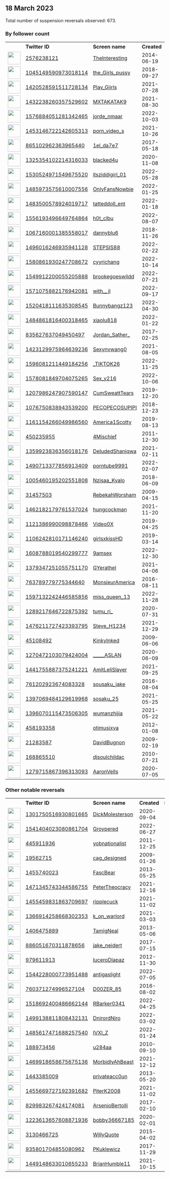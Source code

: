 
## 18 March 2023
Total number of suspension reversals observed: 673.

### By follower count
<table><tr><th></th><th align="left">Twitter ID</th><th align="left">Screen name</th>
<th align="left">Created</th><th align="left">Status</th><th align="left">Suspended</th><th align="left">Followers</th>
<tr><td><a href="https://pbs.twimg.com/profile_images/848447038752604160/H-5KHcYu_normal.jpg"><img src="https://pbs.twimg.com/profile_images/848447038752604160/H-5KHcYu_normal.jpg" width="40px" height="40px" align="center"/></a></td><td><a href="https://twitter.com/intent/user?user_id=2576238121">2576238121</a></td><td><a href="https://twitter.com/Thelnteresting">Thelnteresting</a></td><td>2014-06-19</td><td align="center"></td><td></td><td>1205463</td></tr>
<tr><td><a href="https://pbs.twimg.com/profile_images/1587061014562066432/f_NGLFvn_normal.jpg"><img src="https://pbs.twimg.com/profile_images/1587061014562066432/f_NGLFvn_normal.jpg" width="40px" height="40px" align="center"/></a></td><td><a href="https://twitter.com/intent/user?user_id=1045149590973018114">1045149590973018114</a></td><td><a href="https://twitter.com/the_Girls_pussy">the_Girls_pussy</a></td><td>2018-09-27</td><td align="center"></td><td>2023-02-04</td><td>461536</td></tr>
<tr><td><a href="https://pbs.twimg.com/profile_images/1455764782196432896/N1fnybzG_normal.jpg"><img src="https://pbs.twimg.com/profile_images/1455764782196432896/N1fnybzG_normal.jpg" width="40px" height="40px" align="center"/></a></td><td><a href="https://twitter.com/intent/user?user_id=1420528591511728134">1420528591511728134</a></td><td><a href="https://twitter.com/Play_Giirls">Play_Giirls</a></td><td>2021-07-28</td><td align="center"></td><td>2023-02-04</td><td>391750</td></tr>
<tr><td><a href="https://pbs.twimg.com/profile_images/1643619506969882625/fc2Oli5O_normal.jpg"><img src="https://pbs.twimg.com/profile_images/1643619506969882625/fc2Oli5O_normal.jpg" width="40px" height="40px" align="center"/></a></td><td><a href="https://twitter.com/intent/user?user_id=1432238260357529602">1432238260357529602</a></td><td><a href="https://twitter.com/MXTAKATAK9">MXTAKATAK9</a></td><td>2021-08-30</td><td align="center"></td><td>2023-02-03</td><td>323608</td></tr>
<tr><td><a href="https://pbs.twimg.com/profile_images/1636936887859576832/Lld-VudS_normal.jpg"><img src="https://pbs.twimg.com/profile_images/1636936887859576832/Lld-VudS_normal.jpg" width="40px" height="40px" align="center"/></a></td><td><a href="https://twitter.com/intent/user?user_id=1576884051281342465">1576884051281342465</a></td><td><a href="https://twitter.com/jorde_nmaar">jorde_nmaar</a></td><td>2022-10-03</td><td align="center"></td><td>2023-02-04</td><td>301883</td></tr>
<tr><td><a href="https://pbs.twimg.com/profile_images/1643479195690102784/Tabu1nxn_normal.jpg"><img src="https://pbs.twimg.com/profile_images/1643479195690102784/Tabu1nxn_normal.jpg" width="40px" height="40px" align="center"/></a></td><td><a href="https://twitter.com/intent/user?user_id=1453146722142605313">1453146722142605313</a></td><td><a href="https://twitter.com/porn_video_s">porn_video_s</a></td><td>2021-10-26</td><td align="center"></td><td>2023-02-04</td><td>296590</td></tr>
<tr><td><a href="https://pbs.twimg.com/profile_images/1270676762607960064/NOzrFktV_normal.jpg"><img src="https://pbs.twimg.com/profile_images/1270676762607960064/NOzrFktV_normal.jpg" width="40px" height="40px" align="center"/></a></td><td><a href="https://twitter.com/intent/user?user_id=865102962363965440">865102962363965440</a></td><td><a href="https://twitter.com/1el_da7e7">1el_da7e7</a></td><td>2017-05-18</td><td align="center"></td><td>2022-08-15</td><td>262133</td></tr>
<tr><td><a href="https://pbs.twimg.com/profile_images/1551964296350994434/5VucnEgI_normal.jpg"><img src="https://pbs.twimg.com/profile_images/1551964296350994434/5VucnEgI_normal.jpg" width="40px" height="40px" align="center"/></a></td><td><a href="https://twitter.com/intent/user?user_id=1325354102214316033">1325354102214316033</a></td><td><a href="https://twitter.com/blacked4u">blacked4u</a></td><td>2020-11-08</td><td align="center"></td><td>2023-02-04</td><td>226157</td></tr>
<tr><td><a href="https://pbs.twimg.com/profile_images/1636580331578101760/-lNkSU8w_normal.jpg"><img src="https://pbs.twimg.com/profile_images/1636580331578101760/-lNkSU8w_normal.jpg" width="40px" height="40px" align="center"/></a></td><td><a href="https://twitter.com/intent/user?user_id=1530524971549675520">1530524971549675520</a></td><td><a href="https://twitter.com/itsziddigirl_01">itsziddigirl_01</a></td><td>2022-05-28</td><td align="center"></td><td>2023-02-03</td><td>221459</td></tr>
<tr><td><a href="https://pbs.twimg.com/profile_images/1638761992520384516/fzOk2xpi_normal.jpg"><img src="https://pbs.twimg.com/profile_images/1638761992520384516/fzOk2xpi_normal.jpg" width="40px" height="40px" align="center"/></a></td><td><a href="https://twitter.com/intent/user?user_id=1485973575610007556">1485973575610007556</a></td><td><a href="https://twitter.com/OnlyFansNowbie">OnlyFansNowbie</a></td><td>2022-01-25</td><td align="center"></td><td>2023-02-03</td><td>218168</td></tr>
<tr><td><a href="https://pbs.twimg.com/profile_images/1612151679918673922/1E_4cY6l_normal.jpg"><img src="https://pbs.twimg.com/profile_images/1612151679918673922/1E_4cY6l_normal.jpg" width="40px" height="40px" align="center"/></a></td><td><a href="https://twitter.com/intent/user?user_id=1483500578924019717">1483500578924019717</a></td><td><a href="https://twitter.com/tatteddoll_ent">tatteddoll_ent</a></td><td>2022-01-18</td><td align="center"></td><td>2023-02-04</td><td>217714</td></tr>
<tr><td><a href="https://pbs.twimg.com/profile_images/1575715618791170048/pg_7PSH3_normal.jpg"><img src="https://pbs.twimg.com/profile_images/1575715618791170048/pg_7PSH3_normal.jpg" width="40px" height="40px" align="center"/></a></td><td><a href="https://twitter.com/intent/user?user_id=1556193496649764864">1556193496649764864</a></td><td><a href="https://twitter.com/h0t_clbu">h0t_clbu</a></td><td>2022-08-07</td><td align="center"></td><td>2023-02-03</td><td>203930</td></tr>
<tr><td><a href="https://pbs.twimg.com/profile_images/1636635235096862720/cPoMLsKy_normal.jpg"><img src="https://pbs.twimg.com/profile_images/1636635235096862720/cPoMLsKy_normal.jpg" width="40px" height="40px" align="center"/></a></td><td><a href="https://twitter.com/intent/user?user_id=1067160001385558017">1067160001385558017</a></td><td><a href="https://twitter.com/dannyblu6">dannyblu6</a></td><td>2018-11-26</td><td align="center"></td><td></td><td>153646</td></tr>
<tr><td><a href="https://pbs.twimg.com/profile_images/1573194526939697152/Hn_J7Zvl_normal.jpg"><img src="https://pbs.twimg.com/profile_images/1573194526939697152/Hn_J7Zvl_normal.jpg" width="40px" height="40px" align="center"/></a></td><td><a href="https://twitter.com/intent/user?user_id=1496016246935941128">1496016246935941128</a></td><td><a href="https://twitter.com/STEPSIS88">STEPSIS88</a></td><td>2022-02-22</td><td align="center"></td><td>2023-02-04</td><td>150313</td></tr>
<tr><td><a href="https://pbs.twimg.com/profile_images/1617043999411535874/DXz18Nb8_normal.jpg"><img src="https://pbs.twimg.com/profile_images/1617043999411535874/DXz18Nb8_normal.jpg" width="40px" height="40px" align="center"/></a></td><td><a href="https://twitter.com/intent/user?user_id=1580861930247708672">1580861930247708672</a></td><td><a href="https://twitter.com/cyyrichang">cyyrichang</a></td><td>2022-10-14</td><td align="center"></td><td>2023-02-04</td><td>142341</td></tr>
<tr><td><a href="https://pbs.twimg.com/profile_images/1593657116857962498/ch7BIfv1_normal.jpg"><img src="https://pbs.twimg.com/profile_images/1593657116857962498/ch7BIfv1_normal.jpg" width="40px" height="40px" align="center"/></a></td><td><a href="https://twitter.com/intent/user?user_id=1549912200055205888">1549912200055205888</a></td><td><a href="https://twitter.com/brookegoeswildd">brookegoeswildd</a></td><td>2022-07-21</td><td align="center"></td><td>2023-02-04</td><td>142269</td></tr>
<tr><td><a href="https://pbs.twimg.com/profile_images/1644597006932013057/Zt51PvAP_normal.jpg"><img src="https://pbs.twimg.com/profile_images/1644597006932013057/Zt51PvAP_normal.jpg" width="40px" height="40px" align="center"/></a></td><td><a href="https://twitter.com/intent/user?user_id=1571075882176942081">1571075882176942081</a></td><td><a href="https://twitter.com/with__jl">with__jl</a></td><td>2022-09-17</td><td align="center"></td><td>2023-02-03</td><td>140969</td></tr>
<tr><td><a href="https://pbs.twimg.com/profile_images/1520422560541855744/fR0yjHZR_normal.jpg"><img src="https://pbs.twimg.com/profile_images/1520422560541855744/fR0yjHZR_normal.jpg" width="40px" height="40px" align="center"/></a></td><td><a href="https://twitter.com/intent/user?user_id=1520418111635308545">1520418111635308545</a></td><td><a href="https://twitter.com/Bunnybangz123">Bunnybangz123</a></td><td>2022-04-30</td><td align="center"></td><td>2023-02-03</td><td>140732</td></tr>
<tr><td><a href="https://pbs.twimg.com/profile_images/1643205212684025856/3b7XT0HI_normal.jpg"><img src="https://pbs.twimg.com/profile_images/1643205212684025856/3b7XT0HI_normal.jpg" width="40px" height="40px" align="center"/></a></td><td><a href="https://twitter.com/intent/user?user_id=1484861816400318465">1484861816400318465</a></td><td><a href="https://twitter.com/xiaolu818">xiaolu818</a></td><td>2022-01-22</td><td align="center"></td><td>2023-02-03</td><td>138525</td></tr>
<tr><td><a href="https://pbs.twimg.com/profile_images/1637221012520730624/C15Uzztu_normal.jpg"><img src="https://pbs.twimg.com/profile_images/1637221012520730624/C15Uzztu_normal.jpg" width="40px" height="40px" align="center"/></a></td><td><a href="https://twitter.com/intent/user?user_id=835627637049450497">835627637049450497</a></td><td><a href="https://twitter.com/Jordan_Sather_">Jordan_Sather_</a></td><td>2017-02-25</td><td align="center"></td><td></td><td>130090</td></tr>
<tr><td><a href="https://pbs.twimg.com/profile_images/1568872079503822855/hzuUGMDm_normal.jpg"><img src="https://pbs.twimg.com/profile_images/1568872079503822855/hzuUGMDm_normal.jpg" width="40px" height="40px" align="center"/></a></td><td><a href="https://twitter.com/intent/user?user_id=1423129975964639236">1423129975964639236</a></td><td><a href="https://twitter.com/Sexynvwang0">Sexynvwang0</a></td><td>2021-08-05</td><td align="center"></td><td>2023-02-03</td><td>124542</td></tr>
<tr><td><a href="https://pbs.twimg.com/profile_images/1596081526609178624/DQltT55t_normal.png"><img src="https://pbs.twimg.com/profile_images/1596081526609178624/DQltT55t_normal.png" width="40px" height="40px" align="center"/></a></td><td><a href="https://twitter.com/intent/user?user_id=1596081211449184256">1596081211449184256</a></td><td><a href="https://twitter.com/_TIKTOK26">_TIKTOK26</a></td><td>2022-11-25</td><td align="center"></td><td>2023-02-03</td><td>115937</td></tr>
<tr><td><a href="https://pbs.twimg.com/profile_images/1578082716935155712/6tkxTxJL_normal.jpg"><img src="https://pbs.twimg.com/profile_images/1578082716935155712/6tkxTxJL_normal.jpg" width="40px" height="40px" align="center"/></a></td><td><a href="https://twitter.com/intent/user?user_id=1578081849704075265">1578081849704075265</a></td><td><a href="https://twitter.com/Sex_y216">Sex_y216</a></td><td>2022-10-06</td><td align="center"></td><td>2023-02-04</td><td>111689</td></tr>
<tr><td><a href="https://pbs.twimg.com/profile_images/1218833533088612354/ahtl-qz9_normal.jpg"><img src="https://pbs.twimg.com/profile_images/1218833533088612354/ahtl-qz9_normal.jpg" width="40px" height="40px" align="center"/></a></td><td><a href="https://twitter.com/intent/user?user_id=1207986247907590147">1207986247907590147</a></td><td><a href="https://twitter.com/CumSweattTears">CumSweattTears</a></td><td>2019-12-20</td><td align="center"></td><td>2023-02-04</td><td>97456</td></tr>
<tr><td><a href="https://pbs.twimg.com/profile_images/1618398770097709061/ppzKD2tX_normal.jpg"><img src="https://pbs.twimg.com/profile_images/1618398770097709061/ppzKD2tX_normal.jpg" width="40px" height="40px" align="center"/></a></td><td><a href="https://twitter.com/intent/user?user_id=1076750838943539200">1076750838943539200</a></td><td><a href="https://twitter.com/PECOPECOSUPIPI">PECOPECOSUPIPI</a></td><td>2018-12-23</td><td align="center"></td><td>2023-02-05</td><td>96306</td></tr>
<tr><td><a href="https://pbs.twimg.com/profile_images/1483494731732692999/lAEpflX2_normal.jpg"><img src="https://pbs.twimg.com/profile_images/1483494731732692999/lAEpflX2_normal.jpg" width="40px" height="40px" align="center"/></a></td><td><a href="https://twitter.com/intent/user?user_id=1161154266049986560">1161154266049986560</a></td><td><a href="https://twitter.com/America1Scotty">America1Scotty</a></td><td>2019-08-13</td><td align="center"></td><td>2022-09-01</td><td>75325</td></tr>
<tr><td><a href="https://pbs.twimg.com/profile_images/1638424209830428672/MB8GggvL_normal.jpg"><img src="https://pbs.twimg.com/profile_images/1638424209830428672/MB8GggvL_normal.jpg" width="40px" height="40px" align="center"/></a></td><td><a href="https://twitter.com/intent/user?user_id=450235955">450235955</a></td><td><a href="https://twitter.com/4Mischief">4Mischief</a></td><td>2011-12-30</td><td align="center"></td><td>2022-02-14</td><td>60783</td></tr>
<tr><td><a href="https://pbs.twimg.com/profile_images/1359931150345584647/RXtonI2E_normal.jpg"><img src="https://pbs.twimg.com/profile_images/1359931150345584647/RXtonI2E_normal.jpg" width="40px" height="40px" align="center"/></a></td><td><a href="https://twitter.com/intent/user?user_id=1359923836356018176">1359923836356018176</a></td><td><a href="https://twitter.com/DeIudedShaniqwa">DeIudedShaniqwa</a></td><td>2021-02-11</td><td align="center"></td><td>2022-03-14</td><td>60507</td></tr>
<tr><td><a href="https://pbs.twimg.com/profile_images/1620725290984177664/muyCVMiD_normal.jpg"><img src="https://pbs.twimg.com/profile_images/1620725290984177664/muyCVMiD_normal.jpg" width="40px" height="40px" align="center"/></a></td><td><a href="https://twitter.com/intent/user?user_id=1490713377856913409">1490713377856913409</a></td><td><a href="https://twitter.com/porntube9991">porntube9991</a></td><td>2022-02-07</td><td align="center"></td><td>2023-02-04</td><td>53911</td></tr>
<tr><td><a href="https://pbs.twimg.com/profile_images/1639698329863966720/qCgIld2E_normal.jpg"><img src="https://pbs.twimg.com/profile_images/1639698329863966720/qCgIld2E_normal.jpg" width="40px" height="40px" align="center"/></a></td><td><a href="https://twitter.com/intent/user?user_id=1005460195202551808">1005460195202551808</a></td><td><a href="https://twitter.com/Nzisaa_Kyalo">Nzisaa_Kyalo</a></td><td>2018-06-09</td><td align="center"></td><td>2022-08-26</td><td>50171</td></tr>
<tr><td><a href="https://pbs.twimg.com/profile_images/1045301015447310336/i6lgpz7T_normal.jpg"><img src="https://pbs.twimg.com/profile_images/1045301015447310336/i6lgpz7T_normal.jpg" width="40px" height="40px" align="center"/></a></td><td><a href="https://twitter.com/intent/user?user_id=31457503">31457503</a></td><td><a href="https://twitter.com/RebekahWorsham">RebekahWorsham</a></td><td>2009-04-15</td><td align="center">🚫</td><td></td><td>49711</td></tr>
<tr><td><a href="https://pbs.twimg.com/profile_images/1462188677443031042/5sJuAhKO_normal.jpg"><img src="https://pbs.twimg.com/profile_images/1462188677443031042/5sJuAhKO_normal.jpg" width="40px" height="40px" align="center"/></a></td><td><a href="https://twitter.com/intent/user?user_id=1462182179761537024">1462182179761537024</a></td><td><a href="https://twitter.com/hungcockman">hungcockman</a></td><td>2021-11-20</td><td align="center"></td><td>2023-02-04</td><td>39710</td></tr>
<tr><td><a href="https://pbs.twimg.com/profile_images/1616059940921135104/4eVN9hwD_normal.jpg"><img src="https://pbs.twimg.com/profile_images/1616059940921135104/4eVN9hwD_normal.jpg" width="40px" height="40px" align="center"/></a></td><td><a href="https://twitter.com/intent/user?user_id=1121386990098878466">1121386990098878466</a></td><td><a href="https://twitter.com/Video0X">Video0X</a></td><td>2019-04-25</td><td align="center"></td><td>2023-02-04</td><td>36932</td></tr>
<tr><td><a href="https://pbs.twimg.com/profile_images/1405118038190428160/ZP5JSLBv_normal.jpg"><img src="https://pbs.twimg.com/profile_images/1405118038190428160/ZP5JSLBv_normal.jpg" width="40px" height="40px" align="center"/></a></td><td><a href="https://twitter.com/intent/user?user_id=1106242810171146240">1106242810171146240</a></td><td><a href="https://twitter.com/girlsxkissHD">girlsxkissHD</a></td><td>2019-03-14</td><td align="center"></td><td>2023-02-04</td><td>32246</td></tr>
<tr><td><a href="https://pbs.twimg.com/profile_images/1613670997907103744/mf5SXk6R_normal.jpg"><img src="https://pbs.twimg.com/profile_images/1613670997907103744/mf5SXk6R_normal.jpg" width="40px" height="40px" align="center"/></a></td><td><a href="https://twitter.com/intent/user?user_id=1608788019540299777">1608788019540299777</a></td><td><a href="https://twitter.com/9amsex">9amsex</a></td><td>2022-12-30</td><td align="center"></td><td>2023-01-28</td><td>30078</td></tr>
<tr><td><a href="https://pbs.twimg.com/profile_images/1638951105353723904/SSdDV7JS_normal.jpg"><img src="https://pbs.twimg.com/profile_images/1638951105353723904/SSdDV7JS_normal.jpg" width="40px" height="40px" align="center"/></a></td><td><a href="https://twitter.com/intent/user?user_id=1379347251055751170">1379347251055751170</a></td><td><a href="https://twitter.com/GYerathel">GYerathel</a></td><td>2021-04-06</td><td align="center"></td><td>2022-09-19</td><td>29995</td></tr>
<tr><td><a href="https://pbs.twimg.com/profile_images/1104818208639352832/L8mhG73d_normal.png"><img src="https://pbs.twimg.com/profile_images/1104818208639352832/L8mhG73d_normal.png" width="40px" height="40px" align="center"/></a></td><td><a href="https://twitter.com/intent/user?user_id=763789779775344640">763789779775344640</a></td><td><a href="https://twitter.com/MonsieurAmerica">MonsieurAmerica</a></td><td>2016-08-11</td><td align="center"></td><td></td><td>29919</td></tr>
<tr><td><a href="https://pbs.twimg.com/profile_images/1598542926962778112/p-Uk0MPz_normal.jpg"><img src="https://pbs.twimg.com/profile_images/1598542926962778112/p-Uk0MPz_normal.jpg" width="40px" height="40px" align="center"/></a></td><td><a href="https://twitter.com/intent/user?user_id=1597132242446585856">1597132242446585856</a></td><td><a href="https://twitter.com/miss_queen_13">miss_queen_13</a></td><td>2022-11-28</td><td align="center"></td><td>2023-02-03</td><td>28976</td></tr>
<tr><td><a href="https://pbs.twimg.com/profile_images/1584268621508845568/FfElHhPt_normal.jpg"><img src="https://pbs.twimg.com/profile_images/1584268621508845568/FfElHhPt_normal.jpg" width="40px" height="40px" align="center"/></a></td><td><a href="https://twitter.com/intent/user?user_id=1289217646722875392">1289217646722875392</a></td><td><a href="https://twitter.com/tumu_ri_">tumu_ri_</a></td><td>2020-07-31</td><td align="center">👋</td><td>2023-02-03</td><td>25789</td></tr>
<tr><td><a href="https://pbs.twimg.com/profile_images/1526594111490359299/SDcgDxpB_normal.jpg"><img src="https://pbs.twimg.com/profile_images/1526594111490359299/SDcgDxpB_normal.jpg" width="40px" height="40px" align="center"/></a></td><td><a href="https://twitter.com/intent/user?user_id=1476211727423393795">1476211727423393795</a></td><td><a href="https://twitter.com/Steve_H1234">Steve_H1234</a></td><td>2021-12-29</td><td align="center"></td><td>2023-02-05</td><td>22564</td></tr>
<tr><td><a href="https://pbs.twimg.com/profile_images/1468190247519277056/1qwgOnaO_normal.jpg"><img src="https://pbs.twimg.com/profile_images/1468190247519277056/1qwgOnaO_normal.jpg" width="40px" height="40px" align="center"/></a></td><td><a href="https://twitter.com/intent/user?user_id=45108492">45108492</a></td><td><a href="https://twitter.com/KinkyInked">KinkyInked</a></td><td>2009-06-06</td><td align="center"></td><td>2023-02-04</td><td>19977</td></tr>
<tr><td><a href="https://pbs.twimg.com/profile_images/1342393493440884737/PHjgBTxL_normal.jpg"><img src="https://pbs.twimg.com/profile_images/1342393493440884737/PHjgBTxL_normal.jpg" width="40px" height="40px" align="center"/></a></td><td><a href="https://twitter.com/intent/user?user_id=1270472103079424004">1270472103079424004</a></td><td><a href="https://twitter.com/_____ASLAN">_____ASLAN</a></td><td>2020-06-09</td><td align="center"></td><td>2022-07-26</td><td>19690</td></tr>
<tr><td><a href="https://pbs.twimg.com/profile_images/1591646041564008448/pBhzEPOs_normal.jpg"><img src="https://pbs.twimg.com/profile_images/1591646041564008448/pBhzEPOs_normal.jpg" width="40px" height="40px" align="center"/></a></td><td><a href="https://twitter.com/intent/user?user_id=1441755887375241221">1441755887375241221</a></td><td><a href="https://twitter.com/AmitLeliSlayer">AmitLeliSlayer</a></td><td>2021-09-25</td><td align="center"></td><td>2023-02-28</td><td>16347</td></tr>
<tr><td><a href="https://pbs.twimg.com/profile_images/1490849988238520323/OrMprgcD_normal.jpg"><img src="https://pbs.twimg.com/profile_images/1490849988238520323/OrMprgcD_normal.jpg" width="40px" height="40px" align="center"/></a></td><td><a href="https://twitter.com/intent/user?user_id=761202923674083328">761202923674083328</a></td><td><a href="https://twitter.com/sousaku_jake">sousaku_jake</a></td><td>2016-08-04</td><td align="center"></td><td>2023-02-03</td><td>16151</td></tr>
<tr><td><a href="https://pbs.twimg.com/profile_images/1464257977989632001/49DJIUT5_normal.jpg"><img src="https://pbs.twimg.com/profile_images/1464257977989632001/49DJIUT5_normal.jpg" width="40px" height="40px" align="center"/></a></td><td><a href="https://twitter.com/intent/user?user_id=1397069484129619968">1397069484129619968</a></td><td><a href="https://twitter.com/sosaku_25">sosaku_25</a></td><td>2021-05-25</td><td align="center"></td><td>2023-02-04</td><td>14661</td></tr>
<tr><td><a href="https://pbs.twimg.com/profile_images/1595613650903076865/iJvqe6KN_normal.jpg"><img src="https://pbs.twimg.com/profile_images/1595613650903076865/iJvqe6KN_normal.jpg" width="40px" height="40px" align="center"/></a></td><td><a href="https://twitter.com/intent/user?user_id=1396070115473506305">1396070115473506305</a></td><td><a href="https://twitter.com/wumanzhijia">wumanzhijia</a></td><td>2021-05-22</td><td align="center">🚫</td><td>2023-02-04</td><td>10331</td></tr>
<tr><td><a href="https://pbs.twimg.com/profile_images/1522865225959047174/rFnRQ1Jd_normal.jpg"><img src="https://pbs.twimg.com/profile_images/1522865225959047174/rFnRQ1Jd_normal.jpg" width="40px" height="40px" align="center"/></a></td><td><a href="https://twitter.com/intent/user?user_id=458193358">458193358</a></td><td><a href="https://twitter.com/otimusixya">otimusixya</a></td><td>2012-01-08</td><td align="center"></td><td>2023-02-03</td><td>10309</td></tr>
<tr><td><a href="https://pbs.twimg.com/profile_images/1638265491340017664/WPf-jkNN_normal.jpg"><img src="https://pbs.twimg.com/profile_images/1638265491340017664/WPf-jkNN_normal.jpg" width="40px" height="40px" align="center"/></a></td><td><a href="https://twitter.com/intent/user?user_id=21283587">21283587</a></td><td><a href="https://twitter.com/DavidBugnon">DavidBugnon</a></td><td>2009-02-19</td><td align="center"></td><td></td><td>10277</td></tr>
<tr><td><a href="https://pbs.twimg.com/profile_images/1642797723433811969/-E90xcrK_normal.jpg"><img src="https://pbs.twimg.com/profile_images/1642797723433811969/-E90xcrK_normal.jpg" width="40px" height="40px" align="center"/></a></td><td><a href="https://twitter.com/intent/user?user_id=168865510">168865510</a></td><td><a href="https://twitter.com/djsoulchildac">djsoulchildac</a></td><td>2010-07-21</td><td align="center"></td><td>2023-02-20</td><td>10193</td></tr>
<tr><td><a href="https://pbs.twimg.com/profile_images/1426092677897072641/dThX-1KZ_normal.jpg"><img src="https://pbs.twimg.com/profile_images/1426092677897072641/dThX-1KZ_normal.jpg" width="40px" height="40px" align="center"/></a></td><td><a href="https://twitter.com/intent/user?user_id=1279715867396313093">1279715867396313093</a></td><td><a href="https://twitter.com/AaronVells">AaronVells</a></td><td>2020-07-05</td><td align="center"></td><td></td><td>9615</td></tr>
</table>

### Other notable reversals
<table><tr><th></th><th align="left">Twitter ID</th><th align="left">Screen name</th>
<th align="left">Created</th><th align="left">Status</th><th align="left">Suspended</th><th align="left">Followers</th>
<tr><td><a href="https://pbs.twimg.com/profile_images/1637503333362442241/UuQB011w_normal.jpg"><img src="https://pbs.twimg.com/profile_images/1637503333362442241/UuQB011w_normal.jpg" width="40px" height="40px" align="center"/></a></td><td><a href="https://twitter.com/intent/user?user_id=1301750516930801665">1301750516930801665</a></td><td><a href="https://twitter.com/DickMolesterson">DickMolesterson</a></td><td>2020-09-04</td><td align="center"></td><td>2022-09-03</td><td>2647</td></tr>
<tr><td><a href="https://pbs.twimg.com/profile_images/1637051840079581186/ub6EJFqq_normal.jpg"><img src="https://pbs.twimg.com/profile_images/1637051840079581186/ub6EJFqq_normal.jpg" width="40px" height="40px" align="center"/></a></td><td><a href="https://twitter.com/intent/user?user_id=1541404023080861704">1541404023080861704</a></td><td><a href="https://twitter.com/Groypered">Groypered</a></td><td>2022-06-27</td><td align="center">🚫</td><td>2022-08-29</td><td>1225</td></tr>
<tr><td><a href="https://pbs.twimg.com/profile_images/1578742489372139521/wByn0MDH_normal.jpg"><img src="https://pbs.twimg.com/profile_images/1578742489372139521/wByn0MDH_normal.jpg" width="40px" height="40px" align="center"/></a></td><td><a href="https://twitter.com/intent/user?user_id=445911936">445911936</a></td><td><a href="https://twitter.com/yobnationalist">yobnationalist</a></td><td>2011-12-25</td><td align="center"></td><td>2022-12-12</td><td>381</td></tr>
<tr><td><a href="https://pbs.twimg.com/profile_images/1331326070985932800/fEySWtFj_normal.jpg"><img src="https://pbs.twimg.com/profile_images/1331326070985932800/fEySWtFj_normal.jpg" width="40px" height="40px" align="center"/></a></td><td><a href="https://twitter.com/intent/user?user_id=19562715">19562715</a></td><td><a href="https://twitter.com/cag_designed">cag_designed</a></td><td>2009-01-26</td><td align="center"></td><td>2023-03-15</td><td>477</td></tr>
<tr><td><a href="https://pbs.twimg.com/profile_images/1214344226986700800/p8KR3Vi0_normal.jpg"><img src="https://pbs.twimg.com/profile_images/1214344226986700800/p8KR3Vi0_normal.jpg" width="40px" height="40px" align="center"/></a></td><td><a href="https://twitter.com/intent/user?user_id=1455740023">1455740023</a></td><td><a href="https://twitter.com/FascBear">FascBear</a></td><td>2013-05-25</td><td align="center"></td><td>2022-12-19</td><td>325</td></tr>
<tr><td><a href="https://pbs.twimg.com/profile_images/1510385770678394887/PNuL5vBC_normal.jpg"><img src="https://pbs.twimg.com/profile_images/1510385770678394887/PNuL5vBC_normal.jpg" width="40px" height="40px" align="center"/></a></td><td><a href="https://twitter.com/intent/user?user_id=1471345743344586755">1471345743344586755</a></td><td><a href="https://twitter.com/PeterTheocracy">PeterTheocracy</a></td><td>2021-12-16</td><td align="center">🔒</td><td>2022-08-18</td><td>1077</td></tr>
<tr><td><a href="https://pbs.twimg.com/profile_images/1574447970069749762/eBRpWrka_normal.jpg"><img src="https://pbs.twimg.com/profile_images/1574447970069749762/eBRpWrka_normal.jpg" width="40px" height="40px" align="center"/></a></td><td><a href="https://twitter.com/intent/user?user_id=1455459831863709697">1455459831863709697</a></td><td><a href="https://twitter.com/ripplecuck">ripplecuck</a></td><td>2021-11-02</td><td align="center"></td><td>2023-01-03</td><td>257</td></tr>
<tr><td><a href="https://pbs.twimg.com/profile_images/1519814113203044354/AYxXkm99_normal.jpg"><img src="https://pbs.twimg.com/profile_images/1519814113203044354/AYxXkm99_normal.jpg" width="40px" height="40px" align="center"/></a></td><td><a href="https://twitter.com/intent/user?user_id=1366914258668302353">1366914258668302353</a></td><td><a href="https://twitter.com/k_on_warlord">k_on_warlord</a></td><td>2021-03-03</td><td align="center"></td><td>2022-10-05</td><td>2872</td></tr>
<tr><td><a href="https://pbs.twimg.com/profile_images/499916372185346048/O2xYF4vv_normal.jpeg"><img src="https://pbs.twimg.com/profile_images/499916372185346048/O2xYF4vv_normal.jpeg" width="40px" height="40px" align="center"/></a></td><td><a href="https://twitter.com/intent/user?user_id=1406475889">1406475889</a></td><td><a href="https://twitter.com/TamigNeal">TamigNeal</a></td><td>2013-05-06</td><td align="center">🔒</td><td>2023-03-09</td><td>19</td></tr>
<tr><td><a href="https://pbs.twimg.com/profile_images/1566933831621419010/v_5OITbR_normal.jpg"><img src="https://pbs.twimg.com/profile_images/1566933831621419010/v_5OITbR_normal.jpg" width="40px" height="40px" align="center"/></a></td><td><a href="https://twitter.com/intent/user?user_id=886051670311878656">886051670311878656</a></td><td><a href="https://twitter.com/jake_neidert">jake_neidert</a></td><td>2017-07-15</td><td align="center">🔒</td><td>2022-10-30</td><td>1070</td></tr>
<tr><td><a href="https://pbs.twimg.com/profile_images/1582880634074177537/20CLJoBd_normal.jpg"><img src="https://pbs.twimg.com/profile_images/1582880634074177537/20CLJoBd_normal.jpg" width="40px" height="40px" align="center"/></a></td><td><a href="https://twitter.com/intent/user?user_id=979611913">979611913</a></td><td><a href="https://twitter.com/luceroDlapaz">luceroDlapaz</a></td><td>2012-11-30</td><td align="center"></td><td>2022-12-19</td><td>271</td></tr>
<tr><td><a href="https://pbs.twimg.com/profile_images/1544281299849994240/7_0esjyQ_normal.jpg"><img src="https://pbs.twimg.com/profile_images/1544281299849994240/7_0esjyQ_normal.jpg" width="40px" height="40px" align="center"/></a></td><td><a href="https://twitter.com/intent/user?user_id=1544228000773951488">1544228000773951488</a></td><td><a href="https://twitter.com/antigaslight">antigaslight</a></td><td>2022-07-05</td><td align="center"></td><td>2022-12-18</td><td>229</td></tr>
<tr><td><a href="https://pbs.twimg.com/profile_images/1508641670266507264/825y1SjB_normal.jpg"><img src="https://pbs.twimg.com/profile_images/1508641670266507264/825y1SjB_normal.jpg" width="40px" height="40px" align="center"/></a></td><td><a href="https://twitter.com/intent/user?user_id=760371274996527104">760371274996527104</a></td><td><a href="https://twitter.com/D00ZER_85">D00ZER_85</a></td><td>2016-08-02</td><td align="center"></td><td>2022-05-15</td><td>841</td></tr>
<tr><td><a href="https://pbs.twimg.com/profile_images/1644560278753869824/4gNW511F_normal.jpg"><img src="https://pbs.twimg.com/profile_images/1644560278753869824/4gNW511F_normal.jpg" width="40px" height="40px" align="center"/></a></td><td><a href="https://twitter.com/intent/user?user_id=1518692400486662144">1518692400486662144</a></td><td><a href="https://twitter.com/RBarker0341">RBarker0341</a></td><td>2022-04-25</td><td align="center"></td><td>2023-03-10</td><td>409</td></tr>
<tr><td><a href="https://pbs.twimg.com/profile_images/1535370984852701184/eL1th9Q5_normal.jpg"><img src="https://pbs.twimg.com/profile_images/1535370984852701184/eL1th9Q5_normal.jpg" width="40px" height="40px" align="center"/></a></td><td><a href="https://twitter.com/intent/user?user_id=1499138811808432131">1499138811808432131</a></td><td><a href="https://twitter.com/DnirordNiro">DnirordNiro</a></td><td>2022-03-02</td><td align="center"></td><td>2023-02-02</td><td>29</td></tr>
<tr><td><a href="https://pbs.twimg.com/profile_images/1608163889543319556/lSU3TxtZ_normal.jpg"><img src="https://pbs.twimg.com/profile_images/1608163889543319556/lSU3TxtZ_normal.jpg" width="40px" height="40px" align="center"/></a></td><td><a href="https://twitter.com/intent/user?user_id=1485617471688257540">1485617471688257540</a></td><td><a href="https://twitter.com/IVXI_Z">IVXI_Z</a></td><td>2022-01-24</td><td align="center"></td><td>2023-01-17</td><td>189</td></tr>
<tr><td><a href="https://pbs.twimg.com/profile_images/1397957097296433155/1HoVae5O_normal.jpg"><img src="https://pbs.twimg.com/profile_images/1397957097296433155/1HoVae5O_normal.jpg" width="40px" height="40px" align="center"/></a></td><td><a href="https://twitter.com/intent/user?user_id=188973456">188973456</a></td><td><a href="https://twitter.com/u284aa">u284aa</a></td><td>2010-09-10</td><td align="center">🔒👋</td><td>2023-02-02</td><td>0</td></tr>
<tr><td><a href="https://pbs.twimg.com/profile_images/1516680115781967877/lTz_C8kT_normal.jpg"><img src="https://pbs.twimg.com/profile_images/1516680115781967877/lTz_C8kT_normal.jpg" width="40px" height="40px" align="center"/></a></td><td><a href="https://twitter.com/intent/user?user_id=1469918658675675136">1469918658675675136</a></td><td><a href="https://twitter.com/MorbidlyAhBeast">MorbidlyAhBeast</a></td><td>2021-12-12</td><td align="center"></td><td>2022-09-18</td><td>200</td></tr>
<tr><td><a href="https://pbs.twimg.com/profile_images/1487346290275110913/dthnJ_vi_normal.jpg"><img src="https://pbs.twimg.com/profile_images/1487346290275110913/dthnJ_vi_normal.jpg" width="40px" height="40px" align="center"/></a></td><td><a href="https://twitter.com/intent/user?user_id=1443385009">1443385009</a></td><td><a href="https://twitter.com/privateacc0un">privateacc0un</a></td><td>2013-05-20</td><td align="center">🔒🚫</td><td>2023-02-02</td><td>0</td></tr>
<tr><td><a href="https://abs.twimg.com/sticky/default_profile_images/default_profile_normal.png"><img src="https://abs.twimg.com/sticky/default_profile_images/default_profile_normal.png" width="40px" height="40px" align="center"/></a></td><td><a href="https://twitter.com/intent/user?user_id=1455669727192391682">1455669727192391682</a></td><td><a href="https://twitter.com/PiterK2008">PiterK2008</a></td><td>2021-11-02</td><td align="center"></td><td>2023-02-03</td><td>1</td></tr>
<tr><td><a href="https://pbs.twimg.com/profile_images/1579319299075981313/oj_hfmSz_normal.jpg"><img src="https://pbs.twimg.com/profile_images/1579319299075981313/oj_hfmSz_normal.jpg" width="40px" height="40px" align="center"/></a></td><td><a href="https://twitter.com/intent/user?user_id=829983267424174081">829983267424174081</a></td><td><a href="https://twitter.com/ArsenioBertolli">ArsenioBertolli</a></td><td>2017-02-10</td><td align="center"></td><td>2022-11-07</td><td>63</td></tr>
<tr><td><a href="https://pbs.twimg.com/profile_images/1583268931984408576/kuKTAL_0_normal.jpg"><img src="https://pbs.twimg.com/profile_images/1583268931984408576/kuKTAL_0_normal.jpg" width="40px" height="40px" align="center"/></a></td><td><a href="https://twitter.com/intent/user?user_id=1223613657608871936">1223613657608871936</a></td><td><a href="https://twitter.com/bobby36667185">bobby36667185</a></td><td>2020-02-01</td><td align="center"></td><td>2023-02-03</td><td>65</td></tr>
<tr><td><a href="https://pbs.twimg.com/profile_images/779683979234578432/sKyamxEc_normal.jpg"><img src="https://pbs.twimg.com/profile_images/779683979234578432/sKyamxEc_normal.jpg" width="40px" height="40px" align="center"/></a></td><td><a href="https://twitter.com/intent/user?user_id=3130466725">3130466725</a></td><td><a href="https://twitter.com/WillyQuote">WillyQuote</a></td><td>2015-04-02</td><td align="center">🔒</td><td>2023-02-03</td><td>65</td></tr>
<tr><td><a href="https://pbs.twimg.com/profile_images/993050622168616960/gFA640M2_normal.jpg"><img src="https://pbs.twimg.com/profile_images/993050622168616960/gFA640M2_normal.jpg" width="40px" height="40px" align="center"/></a></td><td><a href="https://twitter.com/intent/user?user_id=935801704855080962">935801704855080962</a></td><td><a href="https://twitter.com/PKuklewicz">PKuklewicz</a></td><td>2017-11-29</td><td align="center"></td><td>2023-02-03</td><td>690</td></tr>
<tr><td><a href="https://pbs.twimg.com/profile_images/1449149356330860548/shJ_JFsL_normal.jpg"><img src="https://pbs.twimg.com/profile_images/1449149356330860548/shJ_JFsL_normal.jpg" width="40px" height="40px" align="center"/></a></td><td><a href="https://twitter.com/intent/user?user_id=1449148633010655233">1449148633010655233</a></td><td><a href="https://twitter.com/BrianHumble11">BrianHumble11</a></td><td>2021-10-15</td><td align="center"></td><td>2022-12-29</td><td>226</td></tr>
</table>
